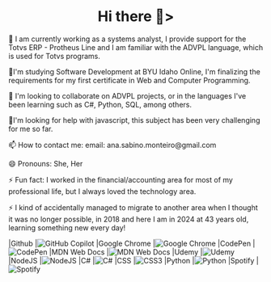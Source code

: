 <h1 align="center">Hi there 👋></h1>
  
<p>🔭 I am currently working as a systems analyst, I provide support for the Totvs ERP - Protheus Line and I am familiar with the ADVPL language, which is used for Totvs programs.</p>
<p>🌱I'm studying Software Development at BYU Idaho Online, I'm finalizing the requirements for my first certificate in Web and Computer Programming.</p>
<p>👯 I'm looking to collaborate on ADVPL projects, or in the languages ​​I've been learning such as C#, Python, SQL, among others.</p>
<p>🤔I'm looking for help with javascript, this subject has been very challenging for me so far.</p>
<p>📫 How to contact me: email: ana.sabino.monteiro@gmail.com</p>
<p>😄 Pronouns: She, Her</p>
<p>⚡ Fun fact: I worked in the financial/accounting area for most of my professional life, but I always loved the technology area.</p>
<p>⚡ I kind of accidentally managed to migrate to another area when I thought it was no longer possible, in 2018 and here I am in 2024 at 43 years old, learning something new every day!</p>

|Github            |![GitHub Copilot](https://img.shields.io/badge/github_copilot-8957E5?style=for-the-badge&logo=github-copilot&logoColor=white)
|Google Chrome     |![Google Chrome](https://img.shields.io/badge/Google%20Chrome-4285F4?style=for-the-badge&logo=GoogleChrome&logoColor=white)
|CodePen           |![CodePen](https://img.shields.io/badge/Codepen-000000?style=for-the-badge&logo=codepen&logoColor=white)
|MDN Web Docs      |![MDN Web Docs](https://img.shields.io/badge/MDN_Web_Docs-black?style=for-the-badge&logo=mdnwebdocs&logoColor=white)
|Udemy             |![Udemy](https://img.shields.io/badge/Udemy-A435F0?style=for-the-badge&logo=Udemy&logoColor=white)
|NodeJS            |![NodeJS](https://img.shields.io/badge/node.js-6DA55F?style=for-the-badge&logo=node.js&logoColor=white)
|C#                |![C#](https://img.shields.io/badge/c%23-%23239120.svg?style=for-the-badge&logo=csharp&logoColor=white)
|CSS               |![CSS3](https://img.shields.io/badge/css3-%231572B6.svg?style=for-the-badge&logo=css3&logoColor=white)
|Python            |![Python](https://img.shields.io/badge/python-3670A0?style=for-the-badge&logo=python&logoColor=ffdd54)
|Spotify           |![Spotify](https://img.shields.io/badge/Spotify-1ED760?style=for-the-badge&logo=spotify&logoColor=white)

